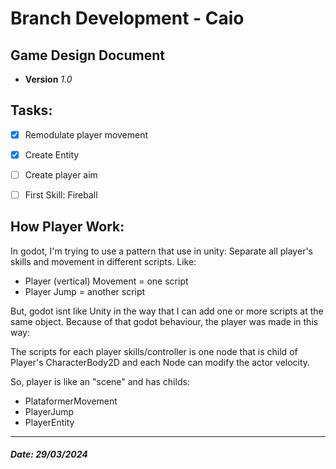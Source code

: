 # Branch Development - Caio

## Game Design Document

- **Version** _1.0_


## Tasks:

- [X] Remodulate player movement
- [X] Create Entity
- [ ] Create player aim 
- [ ] First Skill: Fireball



## How Player Work:

 In godot, I'm trying to use a pattern that use in unity: Separate all player's skills and movement in different scripts. 
 Like:
- Player (vertical) Movement = one script
- Player Jump = another script


But, godot isnt like Unity in the way that I can add one or more scripts at the same object. Because of that godot behaviour, the player was made in this way: 

The scripts for each player skills/controller is one node that is child of Player's CharacterBody2D and each Node can modify the actor velocity.

So, player is like an "scene" and has childs: 
- PlataformerMovement
- PlayerJump
- PlayerEntity


---------------




#### *Date: 29/03/2024*
